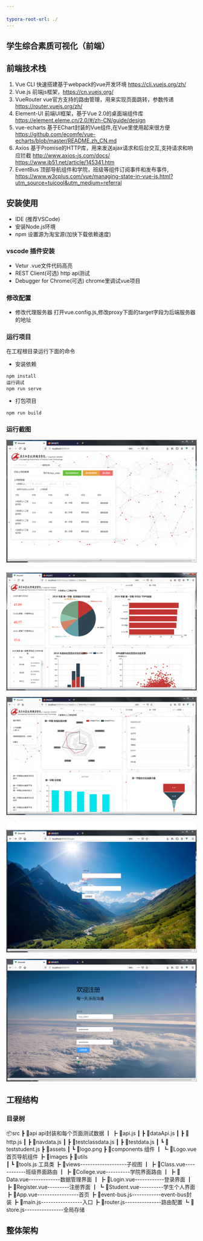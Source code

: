 ```yaml
---

typora-root-url: ./
---
```


## 学生综合素质可视化（前端）

## 前端技术栈

1. Vue CLI
快速搭建基于webpack的vue开发环境
https://cli.vuejs.org/zh/
2. Vue.js 
前端js框架，https://cn.vuejs.org/
3. VueRouter 
vue官方支持的路由管理，用来实现页面跳转，参数传递
https://router.vuejs.org/zh/
4. Element-UI
前端UI框架，基于Vue 2.0的桌面端组件库
https://element.eleme.cn/2.0/#/zh-CN/guide/design
5. vue-echarts
基于EChart封装的Vue组件,在Vue里使用起来很方便
https://github.com/ecomfe/vue-echarts/blob/master/README.zh_CN.md
6. Axios 
基于Promise的HTTP库，用来发送ajax请求和后台交互,支持请求和响应拦截
http://www.axios-js.com/docs/
https://www.jb51.net/article/145341.htm
6. EventBus 
顶部导航组件和学院，班级等组件订阅事件和发布事件,
https://www.w3cplus.com/vue/managing-state-in-vue-js.html?utm_source=tuicool&utm_medium=referral




## 安装使用
- IDE (推荐VSCode)
- 安装Node.js环境
- npm 设置源为淘宝源(加快下载依赖速度)

### vscode 插件安装
- Vetur
.vue文件代码高亮
- REST Client(可选)
http api测试
- Debugger for Chrome(可选)
chrome里调试vue项目


### 修改配置
- 修改代理服务器
打开vue.config.js,修改proxy下面的target字段为后端服务器的地址


### 运行项目

在工程根目录运行下面的命令

- 安装依赖
```
npm install
运行调试
npm run serve
```
- 打包项目
```
npm run build
```


### 运行截图



![后台管理](/preview/admin.PNG)



![college](/preview/college.PNG)

![class](/preview/class.PNG)

![login](/preview/login.PNG)

![register](/preview/register.PNG)

## 工程结构

### 目录树
📦src
 ┣ 📂api                    api封装和每个页面测试数据
 ┃ ┣ 📜api.js
 ┃ ┣ 📜dataApi.js
 ┃ ┣ 📜http.js
 ┃ ┣ 📜navdata.js
 ┃ ┣ 📜testclassdata.js
 ┃ ┣ 📜testdata.js
 ┃ ┗ 📜teststudent.js
 ┣ 📂assets
 ┃ ┗ 📜logo.png
 ┣ 📂components             组件
 ┃ ┗ 📜Logo.vue            首页导航组件
 ┣ 📂images
 ┣ 📂utils                  
 ┃ ┗ 📜tools.js             工具类
 ┣ 📂views-------------------子视图
 ┃ ┣ 📜Class.vue------------班级界面路由
 ┃ ┣ 📜College.vue----------学院界面路由
 ┃ ┣ 📜Data.vue-------------数据管理界面
 ┃ ┣ 📜Login.vue------------登录界面
 ┃ ┣ 📜Register.vue---------注册界面
 ┃ ┗ 📜Student.vue----------学生个人界面
 ┣ 📜App.vue-----------------首页
 ┣ 📜event-bus.js------------event-bus封装
 ┣ 📜main.js-----------------入口
 ┣ 📜router.js---------------路由配置
 ┗ 📜store.js----------------全局存储



## 整体架构



